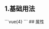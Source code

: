 ## 1.基础用法
<democ963399234ea />
```vue{4}
<template>
	<div class="page">
		<gradient-ring-chart v-for="n in 3" :value="66"></gradient-ring-chart>
		<blur-tip v-for="n in 4" :placement="['top', 'right', 'bottom', 'left'][n % 4]"><p>运营风险</p></blur-tip>
	</div>
</template>
<script setup>
import { ref, onMounted } from 'vue';
</script>
<style lang="scss" scoped>
.page {
	background-color: rgb(3, 43, 68);
	position: relative;
	white-space: nowrap;
	.zrx-tip {
		z-index: 1;
		position: absolute;
		&:deep(p) {
			color: white;
			font-size: 24px;
			white-space: nowrap;
			padding: 4px 12px;
		}
		&:nth-child(4) {
			left: 100px;
			top: 110px;
		}
		&:nth-child(5) {
			left: 310px;
			top: 110px;
		}
		&:nth-child(6) {
			left: 540px;
			top: 50px;
		}
		&:nth-child(7) {
			left: 530px;
			top: 180px;
		}
	}
}
</style>
```
## 属性
<demo85f8f5845b39 />
<script setup>
import democ963399234ea from '../../document/blurTip/1.基础用法.vue'
import demo85f8f5845b39 from '../../document/blurTip/属性.vue'
</script>